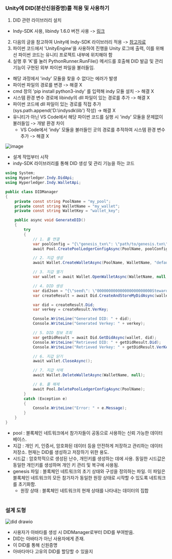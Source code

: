### Unity에 DID(분산신원증명)를 적용 및 사용하기

1. DID 관련 라이브러리 설치 
  - Indy-SDK 사용, libindy 1.6.0 버전 사용 -> [링크](https://repo.sovrin.org/windows/libindy/stable/)
2. 다음의 글을 참고하여 Unity에 Indy-SDK 라이브러리 적용 -> [참고자료](https://github.com/geunkim/Metaverse/tree/main/HyperledgerAries/AvataDID)
3. 파이썬 코드에서 'UnityEngine'을 사용하여 진행을 Unity 로그에 출력, 이를 위해선 파이썬 코드는 유니티 프로젝트 내부에 위치해야 함
4. 실행 후 'K'를 눌러 PythonRunner.RunFile() 메서드를 호출해 DID 발급 및 관리 기능이 구현된 외부 파이썬 파일을 불러들임.

  - 해당 과정에서 'indy' 모듈을 찾을 수 없다는 에러가 발생
  - 파이썬 파일의 경로를 변경 -> 해결 X
  - cmd 창의 'pip install python3-indy' 를 입력해 indy 모듈 설치 -> 해결 X
  - 시스템 환경 변수 경로에 libindy의 dll 파일이 있는 경로를 추가 -> 해결 X
  - 파이썬 코드에 dll 파일이 있는 경로를 직접 추가 (sys.path.append('D:\indysdk\lib') 작성) -> 해결 X
  - 유니티가 아닌 VS Code에서 해당 파이썬 코드를 실행 시 'indy' 모듈을 문제없이 불러들임 -> 개발 환경 차이
    - VS Code에서 'indy' 모듈을 불러들인 곳의 경로를 추적하여 시스템 환경 변수 추가 -> 해결 X



![image](https://github.com/Hongyoosung/Metaverse-1/assets/101240036/b73f8517-4750-44d5-bfb0-ee24e5b38335)


- 설계 작업부터 시작
- indy-SDK 라이브러리를 통해 DID 생성 및 관리 기능을 하는 코드
```C#
using System;
using Hyperledger.Indy.DidApi;
using Hyperledger.Indy.WalletApi;

public class DIDManager
{
    private const string PoolName = "my_pool";
    private const string WalletName = "my_wallet";
    private const string WalletKey = "wallet_key";

    public async void GenerateDID()
    {
        try
        {
            // 1. 풀 연결
            var poolConfig = "{\"genesis_txn\": \"path/to/genesis.txn\"}"; // 실제 genesis.txn 파일의 경로로 수정해야 함
            await Pool.CreatePoolLedgerConfigAsync(PoolName, poolConfig);

            // 2. 지갑 생성
            await Wallet.CreateWalletAsync(PoolName, WalletName, "default", null, WalletKey);

            // 3. 지갑 열기
            var wallet = await Wallet.OpenWalletAsync(WalletName, null, WalletKey);

            // 4. DID 생성
            var didJson = "{\"seed\": \"000000000000000000000000Steward1\"}"; // 원하는 시드값으로 수정 가능
            var createResult = await Did.CreateAndStoreMyDidAsync(wallet, didJson);

            var did = createResult.Did;
            var verkey = createResult.VerKey;

            Console.WriteLine("Generated DID: " + did);
            Console.WriteLine("Generated Verkey: " + verkey);

            // 5. DID 정보 조회
            var getDidResult = await Did.GetDidAsync(wallet, did);
            Console.WriteLine("Retrieved DID: " + getDidResult.Did);
            Console.WriteLine("Retrieved Verkey: " + getDidResult.VerKey);

            // 6. 지갑 닫기
            await wallet.CloseAsync();

            // 7. 지갑 삭제
            await Wallet.DeleteWalletAsync(WalletName, null);

            // 8. 풀 해제
            await Pool.DeletePoolLedgerConfigAsync(PoolName);
        }
        catch (Exception e)
        {
            Console.WriteLine("Error: " + e.Message);
        }
    }
}
```
- pool : 블록체인 네트워크에서 참가자들이 공동으로 사용하는 신뢰 가능한 데이터베이스.
- 지갑 : 개인 키, 인증서, 암호화된 데이터 등을 안전하게 저장하고 관리하는 데이터 저장소. 현재는 DID를 생성하고 저장하기 위한 용도.
- 시드값 : 암호학적으로 생성된 난수, 개인키를 생성하는 데에 사용. 동일한 시드값은 동일한 개인키를 생성하며 개인 키 관리 및 복구에 사용됨.
- genesis 파일 : 블록체인 네트워크의 초기 상태와 구성을 정의하는 파일. 이 파일은 블록체인 네트워크의 모든 참가자가 동일한 원장 상태로 시작할 수 있도록 네트워크를 초기화함.
  - 원장 상태 : 블록체인 네트워크의 현재 상태를 나타내는 데이터의 집합

#

### 설계 도형

![did drawio](https://github.com/Hongyoosung/Metaverse-1/assets/101240036/cdee987a-f3de-496a-8962-4d9b573ea0be)

- 사용자가 아바타를 생성 시 DIDManager로부터 DID를 부여받음.
- DID는 아바타가 아닌 사용자에게 존재.
- 이 DID를 통해 신원증명
- 아바타마다 고유의 DID를 할당할 수 있을지














